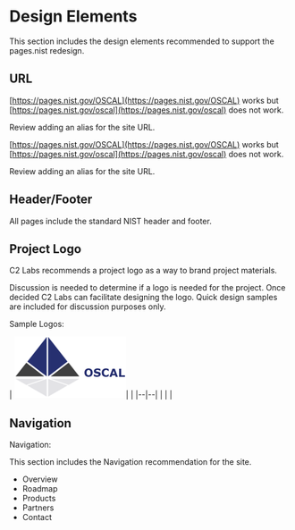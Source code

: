# Design Elements

This section includes the design elements recommended to support the pages.nist redesign.

## URL

[https://pages.nist.gov/OSCAL](https://pages.nist.gov/OSCAL) works but [https://pages.nist.gov/oscal](https://pages.nist.gov/oscal) does not work.

Review adding an alias for the site URL.

[https://pages.nist.gov/OSCAL](https://pages.nist.gov/OSCAL) works but [https://pages.nist.gov/oscal](https://pages.nist.gov/oscal) does not work.

Review adding an alias for the site URL.

## Header/Footer

All pages include the standard NIST header and footer.

## Project Logo
C2 Labs recommends a project logo as a way to brand project materials.

Discussion is needed to determine if a logo is needed for the project. Once decided C2 Labs can facilitate designing the logo. Quick design samples are included for discussion purposes only.

Sample Logos:

|  ![Sample Logo 1 for OSCAL](imgs/OSCAL_Logo1.png
      )|  |
|--|--|
|  |  |

## Navigation
Navigation:

This section includes the Navigation recommendation for the site.

 - Overview
- Roadmap
- Products
- Partners
- Contact

